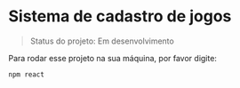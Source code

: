 # Sistema de cadastro de jogos

> Status do projeto: Em desenvolvimento

Para rodar esse projeto na sua máquina, por favor digite:

```
npm react
```
